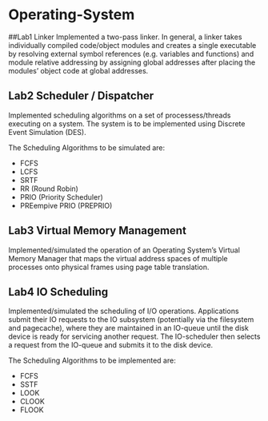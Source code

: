 # Operating-System
##Lab1 Linker 
Implemented a two-pass linker. In general, a linker takes individually compiled code/object modules and creates a single executable by resolving external symbol references (e.g. variables and functions) and module relative addressing by assigning global addresses after placing the modules’ object code at global addresses.

## Lab2 Scheduler / Dispatcher
Implemented scheduling algorithms on a set of processess/threads executing on a system. The system is to be implemented using Discrete Event Simulation (DES).

The Scheduling Algorithms to be simulated are:
* FCFS
* LCFS
* SRTF
* RR (Round Robin)
* PRIO (Priority Scheduler)
* PREempive PRIO (PREPRIO)

## Lab3 Virtual Memory Management
Implemented/simulated the operation of an Operating System’s Virtual Memory Manager that maps the virtual address spaces of multiple processes onto physical frames using page table translation.

## Lab4 IO Scheduling
Implemented/simulated the scheduling of I/O operations. Applications submit their IO requests to the IO subsystem (potentially via the filesystem and pagecache), where they are maintained in an IO-queue until the disk device is ready for servicing another request. The IO-scheduler then selects a request from the IO-queue and submits it to the disk device.

The Scheduling Algorithms to be implemented are:
* FCFS
* SSTF
* LOOK
* CLOOK
* FLOOK
